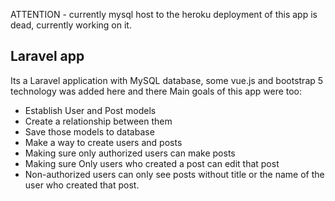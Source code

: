 ATTENTION - currently mysql host to the heroku deployment of this app is dead, currently working on it.

## Laravel app

Its a Laravel application with MySQL database, some vue.js and bootstrap 5 technology was added here and there
Main goals of this app were too:
- Establish User and Post models
- Create a relationship between them
- Save those models to database
- Make a way to create users and posts
- Making sure only authorized users can make posts
- Making sure Only users who created a post can edit that post
- Non-authorized users can only see posts without title or the name of the user who created that post.